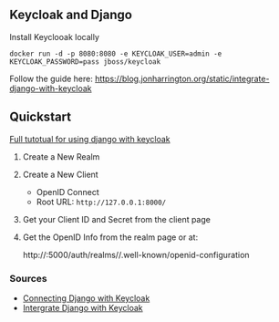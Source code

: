 ## Keycloak and Django

Install Keyclooak locally

    docker run -d -p 8080:8080 -e KEYCLOAK_USER=admin -e KEYCLOAK_PASSWORD=pass jboss/keycloak

Follow the guide here: https://blog.jonharrington.org/static/integrate-django-with-keycloak

## Quickstart

[Full tutotual for using django with keycloak](https://number1.co.za/openid-connect-clients-for-python/)

1. Create a New Realm

2. Create a New Client

    * OpenID Connect
    * Root URL: `http://127.0.0.1:8000/`

3. Get your Client ID and Secret from the client page

4. Get the OpenID Info from the realm page or at:

    http://<keycloak-server>:5000/auth/realms/<realm>/.well-known/openid-configuration


### Sources

* [Connecting Django with Keycloak](https://number1.co.za/openid-connect-clients-for-python/)
* [Intergrate Django with Keycloak](https://blog.jonharrington.org/static/integrate-django-with-keycloak)